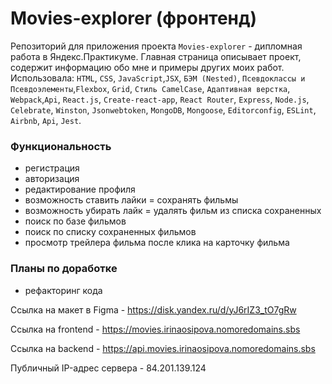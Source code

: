 # Movies-explorer (фронтенд)
Репозиторий для приложения проекта `Movies-explorer` - дипломная работа в Яндекс.Практикуме. Главная страница
описывает проект, содержит информацию обо мне и примеры других моих работ.
Использовала: `HTML`, `CSS`, `JavaScript`,`JSX`, `БЭМ (Nested)`,
`Псевдоклассы и Псевдоэлементы`,`Flexbox`, `Grid`, `Стиль CamelCase`,
`Адаптивная верстка`, `Webpack`,`Api`, `React.js`, `Create-react-app`,
`React Router`, `Express`, `Node.js`, `Celebrate`, `Winston`, `Jsonwebtoken`,
`MongoDB`, `Mongoose`, `Editorconfig`, `ESLint`, `Airbnb`, `Api`, `Jest`.

  
### Функциональность
* регистрация
* авторизация
* редактирование профиля
* возможность ставить лайки = сохранять фильмы
* возможность убирать лайк = удалять фильм из списка сохраненных
* поиск по базе фильмов
* поиск по списку сохраненных фильмов
* просмотр трейлера фильма после клика на карточку фильма

### Планы по доработке
* рефакторинг кода

Ссылка на макет в Figma - https://disk.yandex.ru/d/yJ6rIZ3_tO7gRw

Ссылка на frontend - <a href="https://movies.irinaosipova.nomoredomains.sbs" target="_blank">https://movies.irinaosipova.nomoredomains.sbs</a>

Ссылка на backend - <a href="https://api.movies.irinaosipova.nomoredomains.sbs" target="_blank">https://api.movies.irinaosipova.nomoredomains.sbs</a>

Публичный IP-адрес сервера - 84.201.139.124
